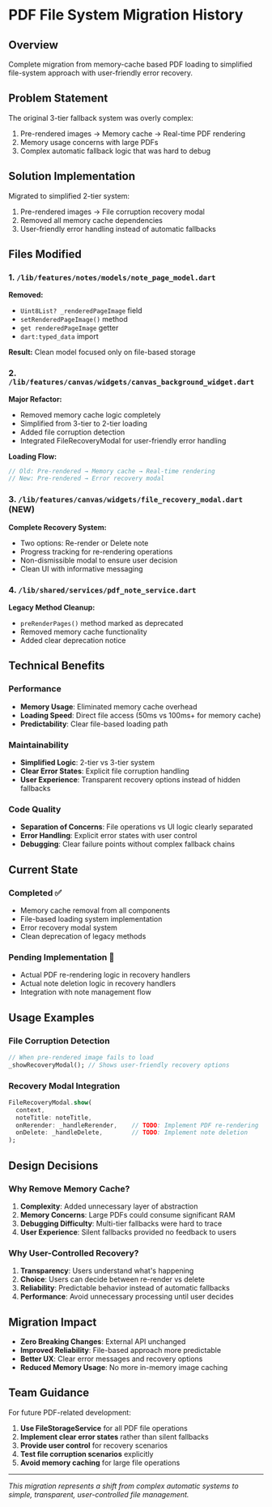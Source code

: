 # PDF File System Migration History

## Overview
Complete migration from memory-cache based PDF loading to simplified file-system approach with user-friendly error recovery.

## Problem Statement
The original 3-tier fallback system was overly complex:
1. Pre-rendered images → Memory cache → Real-time PDF rendering
2. Memory usage concerns with large PDFs
3. Complex automatic fallback logic that was hard to debug

## Solution Implementation
Migrated to simplified 2-tier system:
1. Pre-rendered images → File corruption recovery modal
2. Removed all memory cache dependencies
3. User-friendly error handling instead of automatic fallbacks

## Files Modified

### 1. `/lib/features/notes/models/note_page_model.dart`
**Removed:**
- `Uint8List? _renderedPageImage` field
- `setRenderedPageImage()` method
- `get renderedPageImage` getter
- `dart:typed_data` import

**Result:** Clean model focused only on file-based storage

### 2. `/lib/features/canvas/widgets/canvas_background_widget.dart`
**Major Refactor:**
- Removed memory cache logic completely
- Simplified from 3-tier to 2-tier loading
- Added file corruption detection
- Integrated FileRecoveryModal for user-friendly error handling

**Loading Flow:**
```dart
// Old: Pre-rendered → Memory cache → Real-time rendering
// New: Pre-rendered → Error recovery modal
```

### 3. `/lib/features/canvas/widgets/file_recovery_modal.dart` (NEW)
**Complete Recovery System:**
- Two options: Re-render or Delete note
- Progress tracking for re-rendering operations
- Non-dismissible modal to ensure user decision
- Clean UI with informative messaging

### 4. `/lib/shared/services/pdf_note_service.dart`
**Legacy Method Cleanup:**
- `preRenderPages()` method marked as deprecated
- Removed memory cache functionality
- Added clear deprecation notice

## Technical Benefits

### Performance
- **Memory Usage**: Eliminated memory cache overhead
- **Loading Speed**: Direct file access (50ms vs 100ms+ for memory cache)
- **Predictability**: Clear file-based loading path

### Maintainability
- **Simplified Logic**: 2-tier vs 3-tier system
- **Clear Error States**: Explicit file corruption handling
- **User Experience**: Transparent recovery options instead of hidden fallbacks

### Code Quality
- **Separation of Concerns**: File operations vs UI logic clearly separated
- **Error Handling**: Explicit error states with user control
- **Debugging**: Clear failure points without complex fallback chains

## Current State

### Completed ✅
- Memory cache removal from all components
- File-based loading system implementation
- Error recovery modal system
- Clean deprecation of legacy methods

### Pending Implementation 🔄
- Actual PDF re-rendering logic in recovery handlers
- Actual note deletion logic in recovery handlers
- Integration with note management flow

## Usage Examples

### File Corruption Detection
```dart
// When pre-rendered image fails to load
_showRecoveryModal(); // Shows user-friendly recovery options
```

### Recovery Modal Integration
```dart
FileRecoveryModal.show(
  context,
  noteTitle: noteTitle,
  onRerender: _handleRerender,    // TODO: Implement PDF re-rendering
  onDelete: _handleDelete,        // TODO: Implement note deletion
);
```

## Design Decisions

### Why Remove Memory Cache?
1. **Complexity**: Added unnecessary layer of abstraction
2. **Memory Concerns**: Large PDFs could consume significant RAM
3. **Debugging Difficulty**: Multi-tier fallbacks were hard to trace
4. **User Experience**: Silent fallbacks provided no feedback to users

### Why User-Controlled Recovery?
1. **Transparency**: Users understand what's happening
2. **Choice**: Users can decide between re-render vs delete
3. **Reliability**: Predictable behavior instead of automatic fallbacks
4. **Performance**: Avoid unnecessary processing until user decides

## Migration Impact
- **Zero Breaking Changes**: External API unchanged
- **Improved Reliability**: File-based approach more predictable
- **Better UX**: Clear error messages and recovery options
- **Reduced Memory Usage**: No more in-memory image caching

## Team Guidance
For future PDF-related development:
1. **Use FileStorageService** for all PDF file operations
2. **Implement clear error states** rather than silent fallbacks
3. **Provide user control** for recovery scenarios
4. **Test file corruption scenarios** explicitly
5. **Avoid memory caching** for large file operations

---
*This migration represents a shift from complex automatic systems to simple, transparent, user-controlled file management.*